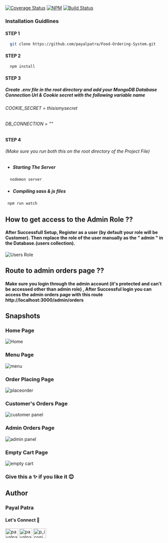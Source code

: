[![Coverage Status](https://coveralls.io/repos/github/ntkme/github-buttons/badge.svg)](https://coveralls.io/github/ntkme/github-buttons)
[![NPM](https://img.shields.io/npm/v/react-github-buttons.svg)](https://www.npmjs.com/package/react-github-buttons)
[![Build Status](https://travis-ci.com/vaibhavhrt/react-github-buttons.svg?branch=master)](https://travis-ci.com/vaibhavhrt/react-github-buttons)

### Installation Guidlines

#### STEP 1

 ```sh
   git clone https://github.com/payalpatra/Food-Ordering-System.git
   ```

#### STEP 2

 ```sh
   npm install
   ```
   
#### STEP 3

##### Create .env file in the root directory and add your MongoDB Database Connection Url & Cookie secret with the following variable name
###### COOKIE_SECRET = thisismysecret
###### DB_CONNECTION = ""

#### STEP 4
###### (Make sure you run both this on the root directory of the Project File) 

* ##### Starting The Server
```sh
  nodemon server 
   ```
* ##### Compiling sass & js files

 ```sh
  npm run watch
   ```  
 ## How to get access to the Admin Role ??
 #### After Successfull Setup, Register as a user (by default your role will be Customer). Then replace the role of the user manually as the " admin "  in the Database.(users collection).
 ![Users Role](https://user-images.githubusercontent.com/67522406/108376048-95a7ea00-7228-11eb-9e5e-ffbcdb19105d.png)
 ## Route to admin orders page ??
 #### Make sure you login through the admin account (it's protected and can't be accessed other than admin role) , After Successful login you can access the admin orders page with this route http://localhost:3000/admin/orders
 ## Snapshots
 ### Home Page
 ![Home](https://user-images.githubusercontent.com/67522406/108368921-01865480-7221-11eb-9b3b-d5d2d03e6078.png)
 ### Menu Page
 ![menu](https://user-images.githubusercontent.com/67522406/108369019-1fec5000-7221-11eb-9a05-c86eace4ebf7.png)
  ### Order Placing Page
  ![placeorder](https://user-images.githubusercontent.com/67522406/108370144-55de0400-7222-11eb-8fd3-beff4444c143.png)
 ### Customer's Orders Page
 ![customer panel](https://user-images.githubusercontent.com/67522406/108369172-4d38fe00-7221-11eb-84eb-6e40079ce14b.png)
 ### Admin Orders Page
![admin panel](https://user-images.githubusercontent.com/67522406/108370266-7b6b0d80-7222-11eb-9e6d-45a307440839.png)
 ### Empty Cart Page
![empty cart](https://user-images.githubusercontent.com/67522406/108370583-d69d0000-7222-11eb-9fd4-c93e58fc9e00.png)
### Give this a ✨ if you like it 😊
## Author
### Payal Patra
#### Let's Connect 🚀

<a href="https://linkedin.com/in/payalpatra105" target="blank"><img align="center" src="https://cdn.jsdelivr.net/npm/simple-icons@3.0.1/icons/linkedin.svg" alt="payalpatra105" height="30" width="40" /></a>
<a href="https://github.com/payalpatra" target="blank"><img align="center" src="https://www.svgrepo.com/show/68072/github-logo-face.svg" alt="payalpatra105" height="30" width="40" /></a>
<a href="https://instagram.com/p_iconic_" target="blank"><img align="center" src="https://cdn.jsdelivr.net/npm/simple-icons@3.0.1/icons/instagram.svg" alt="p_iconic_" height="30" width="40" /></a>



